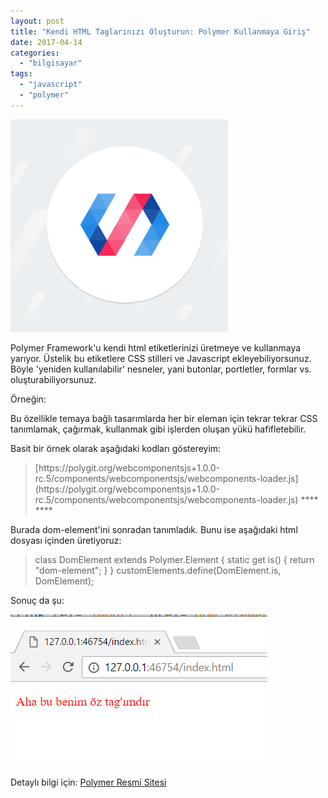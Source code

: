 ```yaml
---
layout: post
title: "Kendi HTML Taglarınızı Oluşturun: Polymer Kullanmaya Giriş"
date: 2017-04-14
categories: 
  - "bilgisayar"
tags: 
  - "javascript"
  - "polymer"
---
```


![polymer_logo](/images/polymer_logo.png)

Polymer Framework'u kendi html etiketlerinizi üretmeye ve kullanmaya yarıyor. Üstelik bu etiketlere CSS stilleri ve Javascript ekleyebiliyorsunuz. Böyle 'yeniden kullanılabilir' nesneler, yani butonlar, portletler, formlar vs. oluşturabiliyorsunuz.

Örneğin:

> <benim-obicim-tagim></benim-obicim-tagim>
> 
> <yenieklebutonu renk='mavi' id='cabbar'></yenieklebutonu>

Bu özellikle temaya bağlı tasarımlarda her bir eleman için tekrar tekrar CSS tanımlamak, çağırmak, kullanmak gibi işlerden oluşan yükü hafifletebilir.

Basit bir örnek olarak aşağıdaki kodları göstereyim:

> <!DOCTYPE html> <html lang="en"> <head> [https://polygit.org/webcomponentsjs+1.0.0-rc.5/components/webcomponentsjs/webcomponents-loader.js](https://polygit.org/webcomponentsjs+1.0.0-rc.5/components/webcomponentsjs/webcomponents-loader.js)
> 
> <!-- Polymer nesnemizi aşağıdaki gibi çağırıyoruz html içinden html:)--> **<link rel="import" href="dom-element.html">** </head> <body>
> 
> <!-- Aşağıdaki elemanın adını keyfimize göre veriyoruz --> **<dom-element></dom-element>** </body> </html>

Burada dom-element'ini sonradan tanımladık. Bunu ise aşağıdaki html dosyası içinden üretiyoruz:

> <link rel="import" href="https://polygit.org/polymer+2.0.0-rc.2/components/polymer/polymer-element.html">
> 
> <dom-module id="**dom-element**"> <template>
> 
> **<style>** **.kirmizi{** **color:red;** **}** **</style>**
> 
> **<p class="kirmizi">Aha bu benim öz tag'ımdır</p>** </template>
> 
> class DomElement extends Polymer.Element { static get is() { return "dom-element"; } } customElements.define(DomElement.is, DomElement);
> 
> </dom-module>

Sonuç da şu:

![polymer](/images/polymer.png)

Detaylı bilgi için: [Polymer Resmi Sitesi](https://www.polymer-project.org/)
